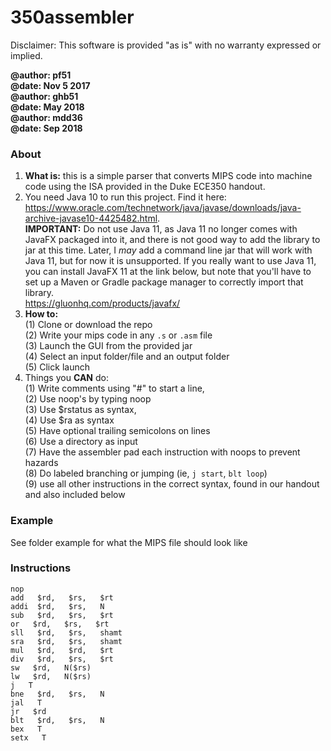 # 350assembler

Disclaimer: This software is provided "as is" with no warranty expressed or implied.

**@author: pf51**  
**@date: Nov 5 2017**  
**@author: ghb51**  
**@date: May 2018**  
**@author: mdd36**  
**@date: Sep 2018**  


### About

1. **What is:** this is a simple parser that converts MIPS code into machine code using the ISA provided in the Duke ECE350 handout.
2. You need Java 10 to run this project. Find it here: https://www.oracle.com/technetwork/java/javase/downloads/java-archive-javase10-4425482.html.   
**IMPORTANT:** Do not use Java 11, as Java 11 no longer comes with JavaFX packaged into it, and there is not good way to add the library to jar at this time. Later, I *may* add a command line jar that will work with Java 11, but for now it is unsupported. If you really want to use Java 11, you can install JavaFX 11 at the link below, but note that you'll have to set up a Maven or Gradle package manager to correctly import that library.  
https://gluonhq.com/products/javafx/
3. **How to:**   
(1) Clone or download the repo  
(2) Write your mips code in any `.s` or `.asm` file   
(3) Launch the GUI from the provided jar  
(4) Select an input folder/file and an output folder  
(5) Click launch
4. Things you **CAN** do:  
(1) Write comments using "#" to start a line,  
(2) Use noop's by typing noop  
(3) Use $rstatus as syntax,  
(4) Use $ra as syntax  
(5) Have optional trailing semicolons on lines  
(6) Use a directory as input  
(7) Have the assembler pad each instruction with noops to prevent hazards  
(8) Do labeled branching or jumping (ie, `j start`, `blt loop`)  
(9) use all other instructions in the correct syntax, found in our handout and also included below 

### Example
See folder example for what the MIPS file should look like

### Instructions

    nop
    add   $rd,   $rs,   $rt
    addi  $rd,   $rs,   N
    sub   $rd,   $rs,   $rt
    or   $rd,   $rs,   $rt
    sll   $rd,   $rs,   shamt
    sra   $rd,   $rs,   shamt
    mul   $rd,   $rd,   $rt
    div   $rd,   $rs,   $rt
    sw   $rd,   N($rs)
    lw   $rd,   N($rs)
    j   T
    bne   $rd,   $rs,   N
    jal   T
    jr   $rd
    blt   $rd,   $rs,   N
    bex   T
    setx   T
